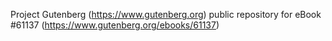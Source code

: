 Project Gutenberg (https://www.gutenberg.org) public repository for eBook #61137 (https://www.gutenberg.org/ebooks/61137)
